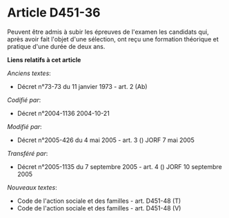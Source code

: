 # Article D451-36

Peuvent être admis à subir les épreuves de l'examen les candidats qui, après avoir fait l'objet d'une sélection, ont reçu une
formation théorique et pratique d'une durée de deux ans.

**Liens relatifs à cet article**

_Anciens textes_:

  - Décret n°73-73 du 11 janvier 1973 - art. 2 (Ab)

_Codifié par_:

  - Décret n°2004-1136 2004-10-21

_Modifié par_:

  - Décret n°2005-426 du 4 mai 2005 - art. 3 () JORF 7 mai 2005

_Transféré par_:

  - Décret n°2005-1135 du 7 septembre 2005 - art. 4 () JORF 10 septembre 2005

_Nouveaux textes_:

  - Code de l'action sociale et des familles - art. D451-48 (T)
  - Code de l'action sociale et des familles - art. D451-48 (V)
